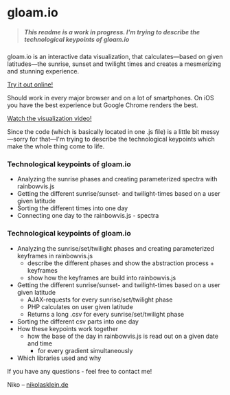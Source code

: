 gloam.io
==================

> ##### This readme is a work in progress. I'm trying to describe the technological keypoints of gloam.io

gloam.io is an interactive data visualization, that calculates—based on given latitudes—the sunrise, sunset and twilight times and creates a mesmerizing and stunning experience.

[Try it out online!](http://www.gloam.io)

Should work in every major browser and on a lot of smartphones. On iOS you have the best experience but Google Chrome renders the best.

[Watch the visualization video!](http://www.gloam.io)


Since the code (which is basically located in one .js file) is a little bit messy—sorry for that—I'm trying to describe the technological keypoints which make the whole thing come to life.

### Technological keypoints of gloam.io
- Analyzing the sunrise phases and creating parameterized spectra with rainbowvis.js
- Getting the different sunrise/sunset- and twilight-times based on a user given latitude
- Sorting the different times into one day
- Connecting one day to the rainbowvis.js - spectra


### Technological keypoints of gloam.io
- Analyzing the sunrise/set/twilight phases and creating parameterized keyframes in rainbowvis.js
  - describe the different phases and show the abstraction process + keyframes
  - show how the keyframes are build into rainbowvis.js
- Getting the different sunrise/sunset- and twilight-times based on a user given latitude
  - AJAX-requests for every sunrise/set/twilight phase
  - PHP calculates on user given latitude
  - Returns a long .csv for every sunrise/set/twilight phase
- Sorting the different csv parts into one day
- How these keypoints work together
  - how the base of the day in rainbowvis.js is read out on a given date and time
    - for every gradient simultaneously
- Which libraries used and why

If you have any questions - feel free to contact me!

Niko – [nikolasklein.de](http://www.nikolasklein.de)
